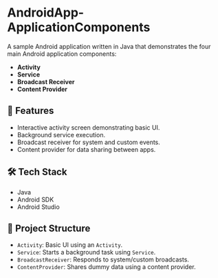 # AndroidApp-ApplicationComponents

A sample Android application written in Java that demonstrates the four main Android application components:

- **Activity**
- **Service**
- **Broadcast Receiver**
- **Content Provider**

## 📱 Features

- Interactive activity screen demonstrating basic UI.
- Background service execution.
- Broadcast receiver for system and custom events.
- Content provider for data sharing between apps.

## 🛠️ Tech Stack

- Java
- Android SDK
- Android Studio

## 📂 Project Structure

- `Activity`: Basic UI using an `Activity`.
- `Service`: Starts a background task using `Service`.
- `BroadcastReceiver`: Responds to system/custom broadcasts.
- `ContentProvider`: Shares dummy data using a content provider.



